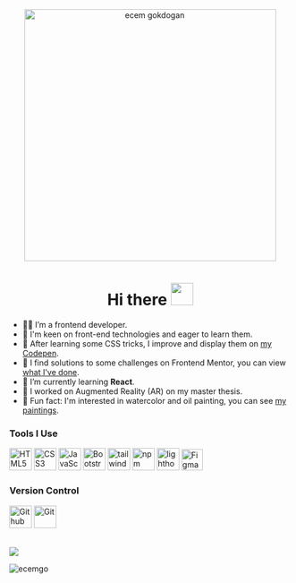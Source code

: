 <div align="center">
  <img src="https://media.giphy.com/media/LMcB8XospGZO8UQq87/giphy.gif" width="450"alt="ecem gokdogan" />
</div>

<div align="center">
  <h1> Hi there <img src="https://user-images.githubusercontent.com/13468728/234081554-5d90fdac-2b52-4a53-b653-e8c28b21dcec.gif" width="40px" height="40px"></h1>
</div>

- :woman_technologist: I’m a frontend developer.
- :eyes: I'm keen on front-end technologies and eager to learn them.
- :owl: After learning some CSS tricks, I improve and display them on [my Codepen](https://codepen.io/ecemgo).
- :dart: I find solutions to some challenges on Frontend Mentor,  you can view [what I've done](https://www.frontendmentor.io/profile/ecemgo).
- 🌱 I’m currently learning **React**.
- :iphone: I worked on Augmented Reality (AR) on my master thesis.
- :art: Fun fact: I'm interested in watercolor and oil painting, you can see [my paintings](https://photos.app.goo.gl/fBJA7LvovZcwxZx3A).


<div align="left">
  <h3>Tools I Use</h3>
    <img src="https://cdn.jsdelivr.net/gh/devicons/devicon/icons/html5/html5-original.svg" title="HTML5" alt="HTML5" width="40" height="40"/>
    <img src="https://cdn.jsdelivr.net/gh/devicons/devicon/icons/css3/css3-original.svg" title="CSS3" alt="CSS3" width="40" height="40"/>
    <img src="https://cdn.jsdelivr.net/gh/devicons/devicon/icons/javascript/javascript-original.svg" title="JavaScript" alt="JavaScript" width="40" height="40"/>
    <img src="https://cdn.jsdelivr.net/gh/devicons/devicon/icons/bootstrap/bootstrap-original.svg" title="Bootstrap" alt="Bootstrap" width="40" height="40"/>
    <img src="https://cdn.jsdelivr.net/gh/devicons/devicon/icons/tailwindcss/tailwindcss-plain.svg" title="tailwindcss" alt="tailwindcss" width="40" height="40" />
    <img src="https://cdn.jsdelivr.net/gh/devicons/devicon/icons/npm/npm-original-wordmark.svg" title="npm" alt="npm" width="40" height="40"/>
    <img src="https://github.com/ecemgo/frontend-mentor-challenges/assets/13468728/8e9d5e54-8c4c-4a16-b46a-c038582d08cb" title="lighthouse" alt="lighthouse" width="40" height="40" />
    <img src="https://cdn.jsdelivr.net/gh/devicons/devicon/icons/figma/figma-original.svg" title="Figma" alt="Figma" width="38" height="38" />
    <!-- <img src="https://cdn.jsdelivr.net/gh/devicons/devicon/icons/nodejs/nodejs-original.svg" title="NodeJS" alt="NodeJS" width="40" height="40"/> -->
    <!-- <img src="https://cdn.jsdelivr.net/gh/devicons/devicon/icons/react/react-original.svg" title="React" alt="React" width="40" height="40"/> -->
    <!-- <img src="https://cdn.jsdelivr.net/gh/devicons/devicon/icons/vuejs/vuejs-original.svg" title="VueJS" alt="VueJS" width="40" height="40"/> -->
    <!-- <img src="https://cdn.jsdelivr.net/gh/devicons/devicon/icons/sass/sass-original.svg" title="Sass" alt="Sass" width="40" height="40"/> -->
</div>

<div align="left">
  <h3>Version Control</h3>
    <img src="https://cdn.jsdelivr.net/gh/devicons/devicon/icons/github/github-original.svg" title="Github" alt="Github" width="40" height="40"/>
    <img src="https://cdn.jsdelivr.net/gh/devicons/devicon/icons/git/git-original.svg" title="Git" alt="Git" width="40" height="40"/>
</div>

<br>

<p align="left"> <img src="https://github-readme-stats.vercel.app/api/top-langs/?username=ecemgo&layout=compact&theme=buefy&langs_count=10" /></p>
<p align="left"><img src="https://komarev.com/ghpvc/?username=ecemgo&color=31c9c7&style=flat" alt="ecemgo"/></p>

<!--
<p align="left"> <img src="https://github-readme-stats.vercel.app/api/top-langs/?username=ecemgo&layout=compact&theme=buefy&hide=html&langs_count=10" /></p>

<br> 

<div align="left">
  <h3>Connect with Me</h3>
  <a href="https://www.linkedin.com/in/ecem-gokdogan/" target="blank">
    <img src="https://cdn.jsdelivr.net/gh/devicons/devicon/icons/linkedin/linkedin-original.svg" alt="LinkedIn" title="LinkedIn" height="30" width="30"/></a>
    <a href="https://twitter.com/ecemgo" target="blank">
    <img src="https://github.com/ecemgo/mini-samples-great-tricks/assets/13468728/c9cdd5c0-eca2-4eab-ae64-fb048eaf800f" alt="twitter" title="twitter" height="25" width="25"/></a>
  <a href="https://codepen.io/ecemgo" target="blank">
   <img src="https://cdn.jsdelivr.net/gh/devicons/devicon/icons/codepen/codepen-plain.svg" alt="CodePen" title="CodePen" height="30" width="30"/></a>
  <a href="https://www.frontendmentor.io/profile/ecemgo" target="blank">
    <img src="https://user-images.githubusercontent.com/13468728/230118926-2cb0d52a-20bc-4ebb-aff3-7096bd97f1fa.svg" alt="Frontend Mentor" title="Frontend Mentor" height="30" width="30"/></a>
</div>
-->
